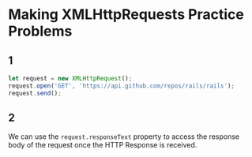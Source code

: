 # Making XMLHttpRequests Practice Problems

## 1

```javascript
let request = new XMLHttpRequest();
request.open('GET', 'https://api.github.com/repos/rails/rails');
request.send();
```

## 2

We can use the `request.responseText` property to access the response body of the request once the HTTP Response is received.